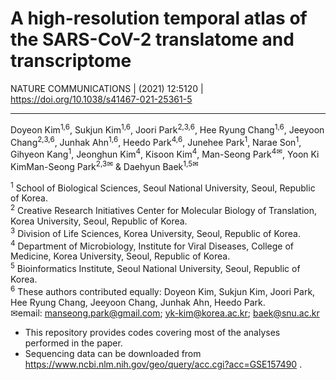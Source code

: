 # A high-resolution temporal atlas of the SARS-CoV-2 translatome and transcriptome
NATURE COMMUNICATIONS | (2021) 12:5120 | https://doi.org/10.1038/s41467-021-25361-5

------------------
Doyeon Kim<sup>1,6</sup>, Sukjun Kim<sup>1,6</sup>, Joori Park<sup>2,3,6</sup>, Hee Ryung Chang<sup>1,6</sup>, Jeeyoon Chang<sup>2,3,6</sup>, Junhak Ahn<sup>1,6</sup>, Heedo Park<sup>4,6</sup>, Junehee Park<sup>1</sup>, Narae Son<sup>1</sup>, Gihyeon Kang<sup>1</sup>, Jeonghun Kim<sup>4</sup>, Kisoon Kim<sup>4</sup>, Man-Seong Park<sup>4✉</sup>, Yoon Ki KimMan-Seong Park<sup>2,3✉</sup> & Daehyun Baek<sup>1,5✉</sup>

<sup>1</sup> School of Biological Sciences, Seoul National University, Seoul, Republic of Korea.  
<sup>2</sup> Creative Research Initiatives Center for Molecular Biology of Translation, Korea University, Seoul, Republic of Korea.  
<sup>3</sup> Division of Life Sciences, Korea University, Seoul, Republic of Korea.  
<sup>4</sup> Department of Microbiology, Institute for Viral Diseases, College of Medicine, Korea University, Seoul, Republic of Korea.  
<sup>5</sup> Bioinformatics Institute, Seoul National University, Seoul, Republic of Korea.  
<sup>6</sup> These authors contributed equally: Doyeon Kim, Sukjun Kim, Joori Park, Hee Ryung Chang, Jeeyoon Chang, Junhak Ahn, Heedo Park.  
✉email: manseong.park@gmail.com; yk-kim@korea.ac.kr; baek@snu.ac.kr

- This repository provides codes covering most of the analyses performed in the paper.
- Sequencing data can be downloaded from https://www.ncbi.nlm.nih.gov/geo/query/acc.cgi?acc=GSE157490 .